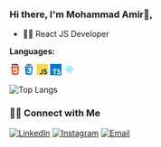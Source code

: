 ### Hi there, I'm Mohammad Amir👦,


- 👨‍💻 React JS Developer

**Languages:**  

<code><img height="20" src="https://raw.githubusercontent.com/github/explore/80688e429a7d4ef2fca1e82350fe8e3517d3494d/topics/html/html.png"></code>
<code><img height="20" src="https://raw.githubusercontent.com/github/explore/80688e429a7d4ef2fca1e82350fe8e3517d3494d/topics/css/css.png"></code>
<code><img height="20" src="https://raw.githubusercontent.com/github/explore/80688e429a7d4ef2fca1e82350fe8e3517d3494d/topics/javascript/javascript.png"></code>
<code><img height="20" src="https://raw.githubusercontent.com/github/explore/80688e429a7d4ef2fca1e82350fe8e3517d3494d/topics/typescript/typescript.png"></code>
<code><img height="20" src="https://raw.githubusercontent.com/github/explore/80688e429a7d4ef2fca1e82350fe8e3517d3494d/topics/react/react.png"></code>

![Top Langs](https://github-readme-stats.vercel.app/api/top-langs/?username=amirsep&theme=tokyonight&layout=compact)


<h3> 🤝🏻 Connect with Me </h3>

<p align="center">

<a href="https://www.linkedin.com/in/mohammad-amir-62609329/"><img alt="LinkedIn" src="https://img.shields.io/badge/LinkedIn-Mohammad%20Amir-blue?style=flat-square&logo=linkedin"></a>
<a href="https://www.instagram.com/amirvmohd/"><img alt="Instagram" src="https://img.shields.io/badge/Instagram-amirvmohd-blue?style=flat-square&logo=instagram"></a>
<a href="mailto:amir.sep19@gmail.com"><img alt="Email" src="https://img.shields.io/badge/Email-amir.sep19@gmail.com-blue?style=flat-square&logo=gmail"></a>
</p>

